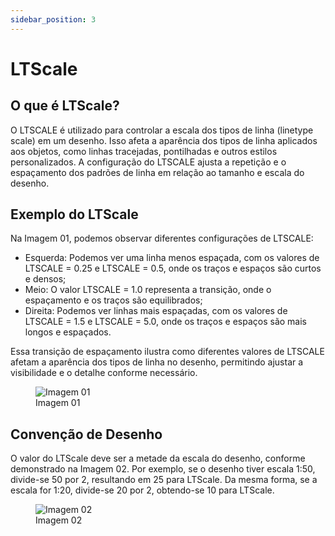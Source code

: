 ```yaml
---
sidebar_position: 3
---
```


# LTScale

## O que é LTScale?
O LTSCALE é utilizado para controlar a escala dos tipos de linha (linetype scale) em um desenho. Isso afeta a aparência dos tipos de linha aplicados aos objetos, como linhas tracejadas, pontilhadas e outros estilos personalizados. A configuração do LTSCALE ajusta a repetição e o espaçamento dos padrões de linha em relação ao tamanho e escala do desenho.

## Exemplo do LTScale
Na Imagem 01, podemos observar diferentes configurações de LTSCALE:

- Esquerda: Podemos ver uma linha menos espaçada, com os valores de LTSCALE = 0.25 e LTSCALE = 0.5, onde os traços e espaços são curtos e densos;
- Meio: O valor LTSCALE = 1.0 representa a transição, onde o espaçamento e os traços são equilibrados;
- Direita: Podemos ver linhas mais espaçadas, com os valores de LTSCALE = 1.5 e LTSCALE = 5.0, onde os traços e espaços são mais longos e espaçados.

Essa transição de espaçamento ilustra como diferentes valores de LTSCALE afetam a aparência dos tipos de linha no desenho, permitindo ajustar a visibilidade e o detalhe conforme necessário.

<figure>
    <img src="/img/autocad/ltscale/img01.png" alt="Imagem 01" />
    <figcaption>Imagem 01</figcaption>
</figure>

## Convenção de Desenho
O valor do LTScale deve ser a metade da escala do desenho, conforme demonstrado na Imagem 02. Por exemplo, se o desenho tiver escala 1:50, divide-se 50 por 2, resultando em 25 para LTScale. Da mesma forma, se a escala for 1:20, divide-se 20 por 2, obtendo-se 10 para LTScale.

<figure>
    <img src="/img/autocad/ltscale/img02.png" alt="Imagem 02" />
    <figcaption>Imagem 02</figcaption>
</figure>